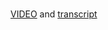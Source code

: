 # 

[VIDEO](./resources/1_Before-solving-a-problem_Understand-it.mp4) and [transcript](./resources/1_Before-solving-a-problem_Understand-it.txt)
